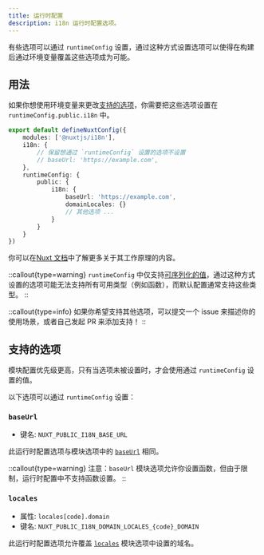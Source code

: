 ```yaml
---
title: 运行时配置
description: i18n 运行时配置选项。
---
```


有些选项可以通过 `runtimeConfig` 设置，通过这种方式设置选项可以使得在构建后通过环境变量覆盖这些选项成为可能。

## 用法

如果你想使用环境变量来更改[支持的选项](#supported-options)，你需要把这些选项设置在 `runtimeConfig.public.i18n` 中。

```ts {}[nuxt.config.ts]
export default defineNuxtConfig({
	modules: ['@nuxtjs/i18n'],
	i18n: {
		// 保留想通过 `runtimeConfig` 设置的选项不设置
		// baseUrl: 'https://example.com',
	},
	runtimeConfig: {
		public: {
			i18n: {
				baseUrl: 'https://example.com',
				domainLocales: {}
				// 其他选项 ...
			}
		}
	}
})
```

你可以在[Nuxt 文档](https://nuxt.com/docs/guide/going-further/runtime-config#environment-variables)中了解更多关于其工作原理的内容。

::callout{type=warning}
`runtimeConfig` 中仅支持[可序列化的值](https://nuxt.com/docs/guide/going-further/runtime-config#serialization)，通过这种方式设置的选项可能无法支持所有可用类型（例如函数），而默认配置通常支持这些类型。
::

::callout{type=info}
如果你希望支持其他选项，可以提交一个 issue 来描述你的使用场景，或者自己发起 PR 来添加支持！
::

## 支持的选项

模块配置优先级更高，只有当选项未被设置时，才会使用通过 `runtimeConfig` 设置的值。

以下选项可以通过 `runtimeConfig` 设置：

### `baseUrl`

- 键名: `NUXT_PUBLIC_I18N_BASE_URL`

此运行时配置选项与模块选项中的 [`baseUrl`](/docs/api/options#baseUrl) 相同。

::callout{type=warning}
注意：`baseUrl` 模块选项允许你设置函数，但由于限制，运行时配置中不支持函数设置。
::

### `locales`

- 属性: `locales[code].domain`
- 键名: `NUXT_PUBLIC_I18N_DOMAIN_LOCALES_{code}_DOMAIN`

此运行时配置选项允许覆盖 [`locales`](/docs/api/options#locales) 模块选项中设置的域名。